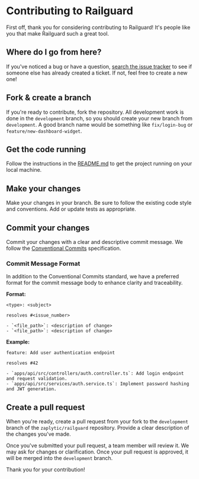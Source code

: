 # Contributing to Railguard

First off, thank you for considering contributing to Railguard! It's people like you that make Railguard such a great tool.

## Where do I go from here?

If you've noticed a bug or have a question, [search the issue tracker](https://github.com/zaplytic/railguard/issues) to see if someone else has already created a ticket. If not, feel free to create a new one!

## Fork & create a branch

If you're ready to contribute, fork the repository. All development work is done in the `development` branch, so you should create your new branch from `development`. A good branch name would be something like `fix/login-bug` or `feature/new-dashboard-widget`.

## Get the code running

Follow the instructions in the [README.md](README.md) to get the project running on your local machine.

## Make your changes

Make your changes in your branch. Be sure to follow the existing code style and conventions. Add or update tests as appropriate.

## Commit your changes

Commit your changes with a clear and descriptive commit message. We follow the [Conventional Commits](https://www.conventionalcommits.org/en/v1.0.0/) specification.

### Commit Message Format

In addition to the Conventional Commits standard, we have a preferred format for the commit message body to enhance clarity and traceability.

**Format:**
```
<type>: <subject>

resolves #<issue_number>

- `<file_path>`: <description of change>
- `<file_path>`: <description of change>
```

**Example:**
```
feature: Add user authentication endpoint

resolves #42

- `apps/api/src/controllers/auth.controller.ts`: Add login endpoint and request validation.
- `apps/api/src/services/auth.service.ts`: Implement password hashing and JWT generation.
```

## Create a pull request

When you're ready, create a pull request from your fork to the `development` branch of the `zaplytic/railguard` repository. Provide a clear description of the changes you've made.

Once you've submitted your pull request, a team member will review it. We may ask for changes or clarification. Once your pull request is approved, it will be merged into the `development` branch.

Thank you for your contribution!

